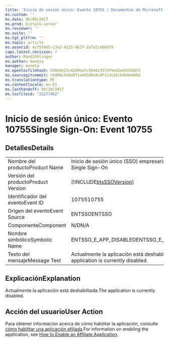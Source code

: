 ```yaml
---
title: 'Inicio de sesión único: Evento 10755 | Documentos de Microsoft'
ms.custom: ''
ms.date: 06/08/2017
ms.prod: biztalk-server
ms.reviewer: ''
ms.suite: ''
ms.tgt_pltfrm: ''
ms.topic: article
ms.assetid: 4cf5f9d5-c3a2-4223-9b37-2a7a2ce66079
caps.latest.revision: 7
author: MandiOhlinger
ms.author: mandia
manager: anneta
ms.openlocfilehash: d30e9e37c4299eafc564423574f9ed1ed3d5bdf3
ms.sourcegitcommit: cb908c540d8f1a692d01dc8f313e16cb4b4e696d
ms.translationtype: MT
ms.contentlocale: es-ES
ms.lasthandoff: 09/20/2017
ms.locfileid: "22277452"
---
```

# <a name="single-sign-on-event-10755"></a><span data-ttu-id="7caef-102">Inicio de sesión único: Evento 10755</span><span class="sxs-lookup"><span data-stu-id="7caef-102">Single Sign-On: Event 10755</span></span>
## <a name="details"></a><span data-ttu-id="7caef-103">Detalles</span><span class="sxs-lookup"><span data-stu-id="7caef-103">Details</span></span>  
  
|||  
|-|-|  
|<span data-ttu-id="7caef-104">Nombre del producto</span><span class="sxs-lookup"><span data-stu-id="7caef-104">Product Name</span></span>|<span data-ttu-id="7caef-105">Inicio de sesión único (SSO) empresarial</span><span class="sxs-lookup"><span data-stu-id="7caef-105">Enterprise Single Sign-On</span></span>|  
|<span data-ttu-id="7caef-106">Versión del producto</span><span class="sxs-lookup"><span data-stu-id="7caef-106">Product Version</span></span>|[!INCLUDE[btsSSOVersion](../includes/btsssoversion-md.md)]|  
|<span data-ttu-id="7caef-107">Identificador del evento</span><span class="sxs-lookup"><span data-stu-id="7caef-107">Event ID</span></span>|<span data-ttu-id="7caef-108">10755</span><span class="sxs-lookup"><span data-stu-id="7caef-108">10755</span></span>|  
|<span data-ttu-id="7caef-109">Origen del evento</span><span class="sxs-lookup"><span data-stu-id="7caef-109">Event Source</span></span>|<span data-ttu-id="7caef-110">ENTSSO</span><span class="sxs-lookup"><span data-stu-id="7caef-110">ENTSSO</span></span>|  
|<span data-ttu-id="7caef-111">Componente</span><span class="sxs-lookup"><span data-stu-id="7caef-111">Component</span></span>|<span data-ttu-id="7caef-112">N/D</span><span class="sxs-lookup"><span data-stu-id="7caef-112">N/A</span></span>|  
|<span data-ttu-id="7caef-113">Nombre simbólico</span><span class="sxs-lookup"><span data-stu-id="7caef-113">Symbolic Name</span></span>|<span data-ttu-id="7caef-114">ENTSSO_E_APP_DISABLED</span><span class="sxs-lookup"><span data-stu-id="7caef-114">ENTSSO_E_APP_DISABLED</span></span>|  
|<span data-ttu-id="7caef-115">Texto del mensaje</span><span class="sxs-lookup"><span data-stu-id="7caef-115">Message Text</span></span>|<span data-ttu-id="7caef-116">Actualmente la aplicación está deshabilitada.</span><span class="sxs-lookup"><span data-stu-id="7caef-116">The application is currently disabled.</span></span>|  
  
## <a name="explanation"></a><span data-ttu-id="7caef-117">Explicación</span><span class="sxs-lookup"><span data-stu-id="7caef-117">Explanation</span></span>  
 <span data-ttu-id="7caef-118">Actualmente la aplicación está deshabilitada.</span><span class="sxs-lookup"><span data-stu-id="7caef-118">The application is currently disabled.</span></span>  
  
## <a name="user-action"></a><span data-ttu-id="7caef-119">Acción del usuario</span><span class="sxs-lookup"><span data-stu-id="7caef-119">User Action</span></span>  
 <span data-ttu-id="7caef-120">Para obtener información acerca de cómo habilitar la aplicación, consulte [cómo habilitar una aplicación afiliada](../core/how-to-enable-an-affiliate-application.md).</span><span class="sxs-lookup"><span data-stu-id="7caef-120">For information on enabling the application, see [How to Enable an Affiliate Application](../core/how-to-enable-an-affiliate-application.md).</span></span>